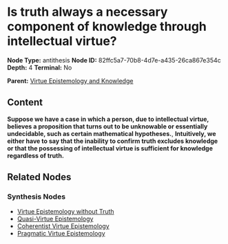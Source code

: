 # Is truth always a necessary component of knowledge through intellectual virtue?

**Node Type:** antithesis
**Node ID:** 82ffc5a7-70b8-4d7e-a435-26ca867e354c
**Depth:** 4
**Terminal:** No

**Parent:** [Virtue Epistemology and Knowledge](virtue-epistemology-and-knowledge-synthesis-53f40c9d-158f-4375-bef7-77d8ee581f97.md)

## Content

**Suppose we have a case in which a person, due to intellectual virtue, believes a proposition that turns out to be unknowable or essentially undecidable, such as certain mathematical hypotheses.**, **Intuitively, we either have to say that the inability to confirm truth excludes knowledge or that the possessing of intellectual virtue is sufficient for knowledge regardless of truth.**

## Related Nodes

### Synthesis Nodes

- [Virtue Epistemology without Truth](virtue-epistemology-without-truth-synthesis-6ca39987-833e-4671-947c-e1e1b8d4576e.md)
- [Quasi-Virtue Epistemology](quasi-virtue-epistemology-synthesis-c9c1dba7-6a79-47bb-8682-d0cab5f0470e.md)
- [Coherentist Virtue Epistemology](coherentist-virtue-epistemology-synthesis-265a4b5a-1d6d-4dd5-b338-edd84ea85423.md)
- [Pragmatic Virtue Epistemology](pragmatic-virtue-epistemology-synthesis-737aeb34-74b3-4636-b1aa-75ea1747dac4.md)
